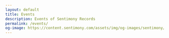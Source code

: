 ```yaml
---
layout: default
title: Events
description: Events of Sentimony Records
permalink: /events/
og-image: https://content.sentimony.com/assets/img/og-images/sentimony/home.jpg
---
```

